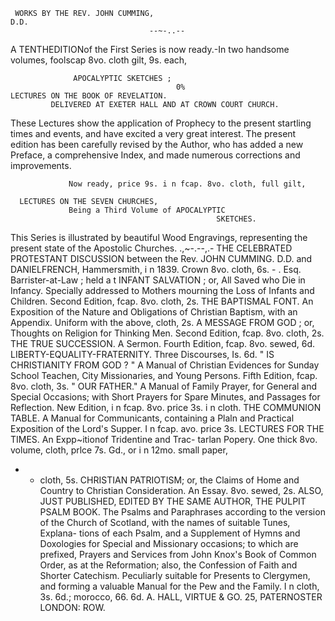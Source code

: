      WORKS BY THE REV. JOHN CUMMING,                                     D.D.
                                   --~-..--

 A TENTHEDITIONof the First Series is now ready.-In two handsome volumes,
                     foolscap 8vo. cloth gilt, 9s. each,

                  APOCALYPTIC SKETCHES ;
                                         0%
    LECTURES ON THE BOOK OF REVELATION.
             DELIVERED AT EXETER HALL AND AT CROWN COURT CHURCH.
  These Lectures show the application of Prophecy to the present startling times
and events, and have excited a very great interest. The present edition has been
carefully revised by the Author, who has added a new Preface, a comprehensive
Index, and made numerous corrections and improvements.

                 Now ready, price 9s. i n fcap. 8vo. cloth, full gilt,

      LECTURES ON THE SEVEN CHURCHES,
                 Being a Third Volume of APOCALYPTIC
                                                  SKETCHES.
This Series is illustrated by beautiful Wood Engravings, representing the present
                           state of the Apostolic Churches.
                                     .,~-.--,.-
  THE CELEBRATED PROTESTANT DISCUSSION between the
Rev. JOHN    CUMMING. D.D. and DANIELFRENCH,
Hammersmith, i n 1839. Crown 8vo. cloth, 6s.
                                                          -
                                               . Esq. Barrister-at-Law ; held a t
  INFANT SALVATION ; or, All Saved who Die in Infancy. Specially
addressed to Mothers mourning the Loss of Infants and Children. Second Edition,
fcap. 8vo. cloth, 2s.
   THE BAPTISMAL FONT. An Exposition of the Nature and Obligations
of Christian Baptism, with an Appendix. Uniform with the above, cloth, 2s.
 A MESSAGE FROM GOD ; or, Thoughts on Religion for Thinking
Men. Second Edition, fcap. 8vo. cloth, 2s.
 THE TRUE SUCCESSION. A Sermon. Fourth Edition, fcap. 8vo.
sewed, 6d.
  LIBERTY-EQUALITY-FRATERNITY. Three Discourses, Is. 6d.
  " IS CHRISTIANITY FROM GOD ? " A Manual of Christian Evidences
for Sunday School Teachen, City Missionaries, and Young Persons. Fifth Edition,
fcap. 8vo. cloth, 3s.
   " OUR FATHER." A Manual of Family Prayer, for General and Special
Occasions; with Short Prayers for Spare Minutes, and Passages for Reflection.
New Edition, i n fcap. 8vo. price 3s. i n cloth.
   THE COMMUNION TABLE. A Manual for Communicants, containing
a Plaln and Practical Exposition of the Lord's Supper. I n fcap. avo. price 3s.
   LECTURES FOR THE TIMES. An Expp~itionof Tridentine and Trac-
tarlan Popery. One thick 8vo. volume, cloth, prlce 7s. Gd., or i n 12mo. small
paper,
-  -    cloth, 5s.
  CHRISTIAN PATRIOTISM; or, the Claims of Home and Country
to Christian Consideration. An Essay. 8vo. sewed, 2s.
                ALSO, JUST PUBLISHED, EDITED BY THE SAME AUTHOR,
   THE PULPIT PSALM BOOK. The Psalms and Paraphrases according to
the version of the Church of Scotland, with the names of suitable Tunes, Explana-
tions of each Psalm, and a Supplement of Hymns and Doxologies for Special and
Missionary occasions; to which are prefixed, Prayers and Services from John
Knox's Book of Common Order, as at the Reformation; also, the Confession of
Faith and Shorter Catechism. Peculiarly suitable for Presents to Clergymen, and
forming a valuable Manual for the Pew and the Family. I n cloth, 3s. 6d.;
morocco, 66. 6d.
               A. HALL, VIRTUE & GO. 25, PATERNOSTER
          LONDON:                                 ROW.
